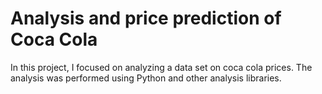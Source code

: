 # Analysis and price prediction of Coca Cola

In this project, I focused on analyzing a data set on coca cola prices. The analysis was performed using Python and other analysis libraries. 
